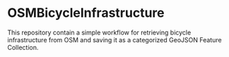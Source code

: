 # OSMBicycleInfrastructure
This repository contain a simple workflow for retrieving bicycle infrastructure from OSM and saving it as a categorized GeoJSON Feature Collection. 

